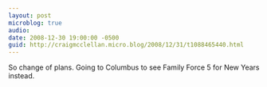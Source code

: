 ```yaml
---
layout: post
microblog: true
audio: 
date: 2008-12-30 19:00:00 -0500
guid: http://craigmcclellan.micro.blog/2008/12/31/t1088465440.html
---
```

So change of plans.  Going to Columbus to see Family Force 5 for New Years instead.
